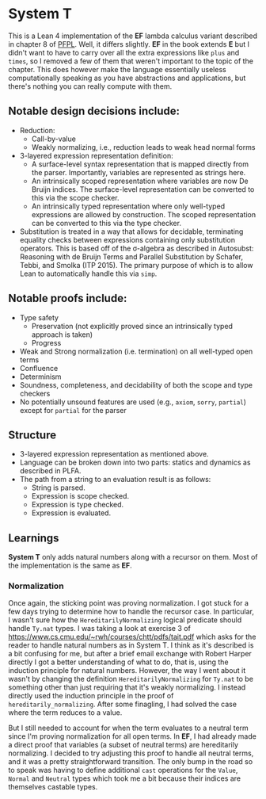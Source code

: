 # **System T**

This is a Lean 4 implementation of the **EF** lambda calculus variant described in chapter 8 of [PFPL](http://www.cs.cmu.edu/~rwh/pfpl.html). Well, it differs slightly. **EF** in the book extends **E** but I didn't want to have to carry over all the extra expressions like `plus` and `times`, so I removed a few of them that weren't important to the topic of the chapter. This does however make the language essentially useless computationally speaking as you have abstractions and applications, but there's nothing you can really compute with them.

## Notable design decisions include:
 * Reduction:
    + Call-by-value
    + Weakly normalizing, i.e., reduction leads to weak head normal forms 
 * 3-layered expression representation definition:
    + A surface-level syntax representation that is mapped directly from the parser. Importantly, variables are represented as strings here.
    + An intrinsically scoped representation where variables are now De Bruijn indices. The surface-level representation can be converted to this via the scope checker.
    + An intrinsically typed representation where only well-typed expressions are allowed by construction. The scoped representation can be converted to this via the type checker.
 * Substitution is treated in a way that allows for decidable, terminating equality checks between expressions containing only substitution operators. This is based off of the σ-algebra as described in Autosubst: Reasoning with de Bruijn Terms and Parallel Substitution by Schafer, Tebbi, and Smolka (ITP 2015). The primary purpose of which is to allow Lean to automatically handle this via `simp`.

## Notable proofs include:
 * Type safety
    + Preservation (not explicitly proved since an intrinsically typed approach is taken)
    + Progress
 * Weak and Strong normalization (i.e. termination) on all well-typed open terms
 * Confluence
 * Determinism
 * Soundness, completeness, and decidability of both the scope and type checkers
 * No potentially unsound features are used (e.g., `axiom`, `sorry`, `partial`) except for `partial` for the parser

## Structure

 * 3-layered expression representation as mentioned above.
 * Language can be broken down into two parts: statics and dynamics as described in PLFA.
 * The path from a string to an evaluation result is as follows:
    + String is parsed.
    + Expression is scope checked.
    + Expression is type checked.
    + Expression is evaluated.

## Learnings

**System T** only adds natural numbers along with a recursor on them. Most of the implementation is the same as **EF**.

### Normalization

Once again, the sticking point was proving normalization. I got stuck for a few days trying to determine how to handle the recursor case. In particular, I wasn't sure how the `HereditarilyNormalizing` logical predicate should handle `Ty.nat` types. I was taking a look at exercise 3 of https://www.cs.cmu.edu/~rwh/courses/chtt/pdfs/tait.pdf which asks for the reader to handle natural numbers as in System T. I think as it's described is a bit confusing for me, but after a brief email exchange with Robert Harper directly I got a better understanding of what to do, that is, using the induction principle for natural numbers. However, the way I went about it wasn't by changing the definition `HereditarilyNormalizing` for `Ty.nat` to be something other than just requiring that it's weakly normalizing. I instead directly used the induction principle in the proof of `hereditarily_normalizing`. After some finagling, I had solved the case where the term reduces to a value.

But I still needed to account for when the term evaluates to a neutral term since I'm proving normalization for all open terms. In **EF**, I had already made a direct proof that variables (a subset of neutral terms) are hereditarily normalizing. I decided to try adjusting this proof to handle all neutral terms, and it was a pretty straightforward transition. The only bump in the road so to speak was having to define additional `cast` operations for the `Value`, `Normal` and `Neutral` types which took me a bit because their indices are themselves castable types.
